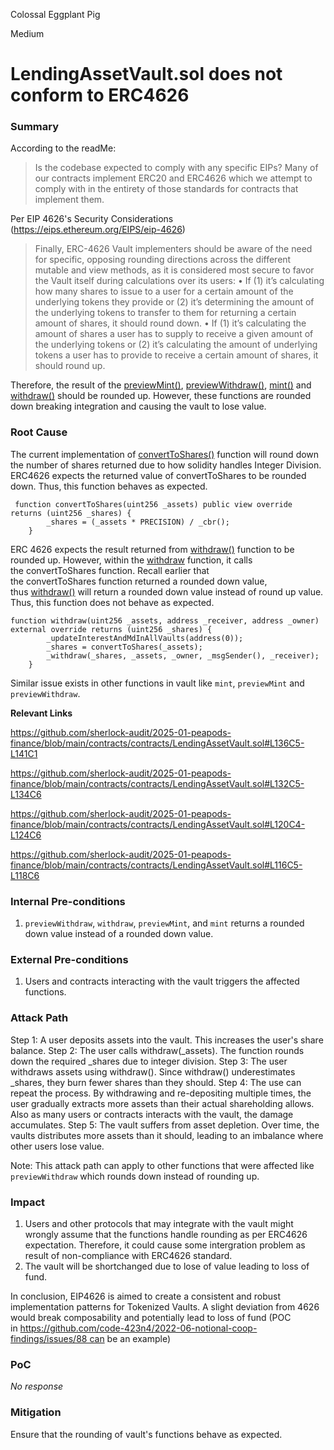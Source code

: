 Colossal Eggplant Pig

Medium

# LendingAssetVault.sol does not conform to ERC4626

### Summary
According to the readMe:
> Is the codebase expected to comply with any specific EIPs?
Many of our contracts implement ERC20 and ERC4626 which we attempt to comply with in the entirety of those standards for contracts that implement them.


Per EIP 4626's Security Considerations (https://eips.ethereum.org/EIPS/eip-4626)
>Finally, ERC-4626 Vault implementers should be aware of the need for specific, opposing rounding directions across the different mutable and view methods, as it is considered most secure to favor the Vault itself during calculations over its users:
    • If (1) it’s calculating how many shares to issue to a user for a certain amount of the underlying tokens they provide or (2) it’s determining the amount of the underlying tokens to transfer to them for returning a certain amount of shares, it should round down.
    • If (1) it’s calculating the amount of shares a user has to supply to receive a given amount of the underlying tokens or (2) it’s calculating the amount of underlying tokens a user has to provide to receive a certain amount of shares, it should round up.

Therefore, the result of the [previewMint()](https://github.com/sherlock-audit/2025-01-peapods-finance/blob/main/contracts/contracts/LendingAssetVault.sol#L116), [previewWithdraw()](https://github.com/sherlock-audit/2025-01-peapods-finance/blob/main/contracts/contracts/LendingAssetVault.sol#L132), [mint()](https://github.com/sherlock-audit/2025-01-peapods-finance/blob/main/contracts/contracts/LendingAssetVault.sol#L120) and [withdraw()](https://github.com/sherlock-audit/2025-01-peapods-finance/blob/main/contracts/contracts/LendingAssetVault.sol#L136) should be rounded up. However, these functions are rounded down breaking integration and causing the vault to lose value.

### Root Cause

The current implementation of [convertToShares()](https://github.com/sherlock-audit/2025-01-peapods-finance/blob/main/contracts/contracts/LendingAssetVault.sol#L82) function will round down the number of shares returned due to how solidity handles Integer Division. ERC4626 expects the returned value of convertToShares to be rounded down. Thus, this function behaves as expected.
```solidity
 function convertToShares(uint256 _assets) public view override returns (uint256 _shares) {
        _shares = (_assets * PRECISION) / _cbr();
    }
```
ERC 4626 expects the result returned from [withdraw()](https://github.com/sherlock-audit/2025-01-peapods-finance/blob/main/contracts/contracts/LendingAssetVault.sol#L136) function to be rounded up. However, within the [withdraw](https://github.com/sherlock-audit/2025-01-peapods-finance/blob/main/contracts/contracts/LendingAssetVault.sol#L136) function, it calls the convertToShares function. Recall earlier that the convertToShares function returned a rounded down value, thus [withdraw()](https://github.com/sherlock-audit/2025-01-peapods-finance/blob/main/contracts/contracts/LendingAssetVault.sol#L136C5-L141C1) will return a rounded down value instead of round up value. Thus, this function does not behave as expected.

```solidity
function withdraw(uint256 _assets, address _receiver, address _owner) external override returns (uint256 _shares) {
        _updateInterestAndMdInAllVaults(address(0));
        _shares = convertToShares(_assets);
        _withdraw(_shares, _assets, _owner, _msgSender(), _receiver);
    }
```

Similar issue exists in other functions in vault like `mint`, `previewMint` and `previewWithdraw`.

**Relevant Links**

https://github.com/sherlock-audit/2025-01-peapods-finance/blob/main/contracts/contracts/LendingAssetVault.sol#L136C5-L141C1

https://github.com/sherlock-audit/2025-01-peapods-finance/blob/main/contracts/contracts/LendingAssetVault.sol#L132C5-L134C6

https://github.com/sherlock-audit/2025-01-peapods-finance/blob/main/contracts/contracts/LendingAssetVault.sol#L120C4-L124C6

https://github.com/sherlock-audit/2025-01-peapods-finance/blob/main/contracts/contracts/LendingAssetVault.sol#L116C5-L118C6


### Internal Pre-conditions

1. `previewWithdraw`, `withdraw`, `previewMint`, and `mint` returns a rounded down value instead of a rounded down value.

### External Pre-conditions

1. Users and contracts interacting with the vault triggers the affected functions.

### Attack Path

Step 1: A user deposits assets into the vault. This increases the user's share balance.
Step 2: The user calls withdraw(_assets). The function rounds down the required _shares due to integer division.
Step 3: The user withdraws assets using withdraw(). Since withdraw() underestimates _shares, they burn fewer shares than they should.
Step 4: The use can repeat the process. By withdrawing and re-depositing multiple times, the user gradually extracts more assets than their actual shareholding allows. Also as many users or contracts interacts with the vault, the damage accumulates.
Step 5: The vault suffers from asset depletion.
Over time, the vaults distributes more assets than it should, leading to an imbalance where other users lose value.

Note: This attack path can apply to other functions that were affected like `previewWithdraw` which rounds down instead of rounding up.
### Impact

1. Users and other protocols that may integrate with the vault might wrongly assume that the functions handle rounding as per ERC4626 expectation. Therefore, it could cause some intergration problem as result of non-compliance with ERC4626 standard.
2. The vault will be shortchanged due to lose of value leading to loss of fund.

In conclusion, EIP4626 is aimed to create a consistent and robust implementation patterns for Tokenized Vaults. A slight deviation from 4626 would break composability and potentially lead to loss of fund (POC in https://github.com/code-423n4/2022-06-notional-coop-findings/issues/88 can be an example)

### PoC

_No response_

### Mitigation

Ensure that the rounding of vault's functions behave as expected.